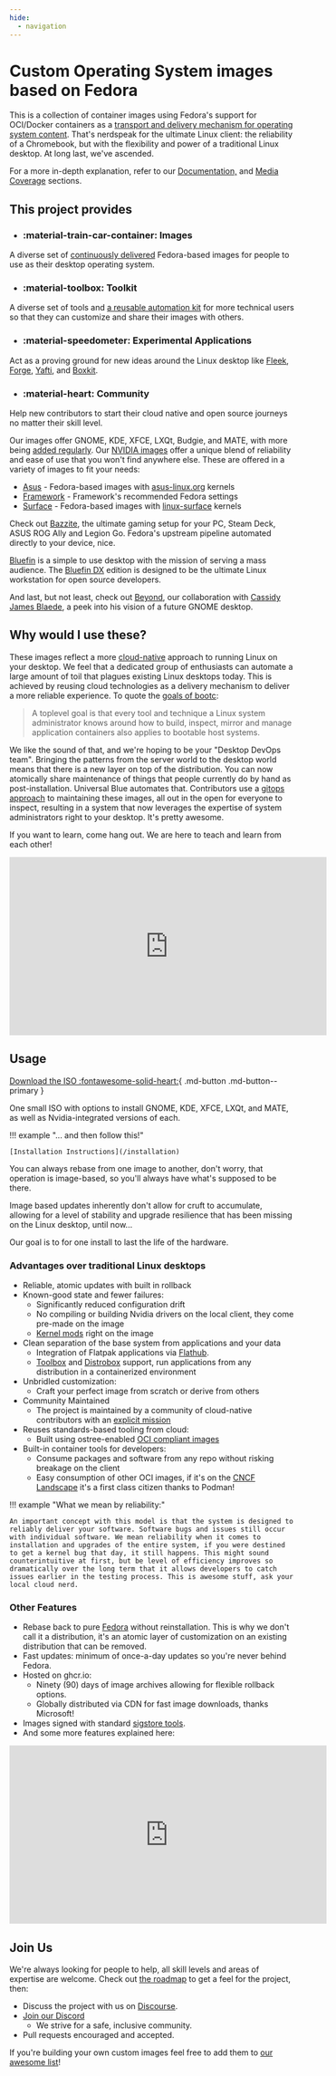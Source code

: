 ```yaml
---
hide:
  - navigation
---
```


# Custom Operating System images based on Fedora

This is a collection of container images using Fedora's support for OCI/Docker containers as a [transport and delivery mechanism for operating system content](https://fedoraproject.org/wiki/Changes/OstreeNativeContainerStable). That's nerdspeak for the ultimate Linux client: the reliability of a Chromebook, but with the flexibility and power of a traditional Linux desktop. At long last, we've ascended.

For a more in-depth explanation, refer to our [Documentation,](/introduction) and [Media Coverage](/media) sections.

## This project provides

<div class="ublue-card-grid" markdown>

- ### :material-train-car-container: Images
A diverse set of [continuously delivered](https://en.wikipedia.org/wiki/Continuous_delivery) Fedora-based images for people to use as their desktop operating system.
    

- ### :material-toolbox: Toolkit
A diverse set of tools and [a reusable automation kit](https://github.com/ublue-os/startingpoint) for more technical users so that they can customize and share their images with others.

- ### :material-speedometer: Experimental Applications
Act as a proving ground for new ideas around the Linux desktop like [Fleek](https://getfleek.dev/), [Forge](https://github.com/ublue-os/forge), [Yafti](https://github.com/ublue-os/yafti), and [Boxkit](https://github.com/ublue-os/boxkit).

- ### :material-heart: Community
Help new contributors to start their cloud native and open source journeys no matter their skill level.

</div>

  
Our images offer GNOME, KDE, XFCE, LXQt, Budgie, and MATE, with more being [added regularly](/images). Our [NVIDIA images](/images/nvidia) offer a unique blend of reliability and ease of use that you won't find anywhere else. These are offered in a variety of images to fit your needs:

- [Asus](/images/asus) - Fedora-based images with [asus-linux.org](https://asus-linux.org) kernels
- [Framework](/images/framework) - Framework's recommended Fedora settings 
- [Surface](/images/surface) - Fedora-based images with [linux-surface](https://github.com/linux-surface/linux-surface) kernels

Check out [Bazzite](https://bazzite.gg), the ultimate gaming setup for your PC, Steam Deck, ASUS ROG Ally and Legion Go. Fedora's upstream pipeline automated directly to your device, nice. 

[Bluefin](https://universal-blue.discourse.group/c/bluefin/6) is a simple to use desktop with the mission of serving a mass audience. The [Bluefin DX](https://universal-blue.discourse.group/t/bluefin-dx-the-bluefin-developer-experience/39) edition is designed to be the ultimate Linux workstation for open source developers.

And last, but not least, check out [Beyond](https://github.com/ublue-os/beyond), our collaboration with [Cassidy James Blaede](https://cassidyjames.com/), a peek into his vision of a future GNOME desktop. 

## Why would I use these?

These images reflect a more [cloud-native](https://en.wikipedia.org/wiki/Cloud-native_computing) approach to running Linux on your desktop. We feel that a dedicated group of enthusiasts can automate a large amount of toil that plagues existing Linux desktops today. This is achieved by reusing cloud technologies as a delivery mechanism to deliver a more reliable experience. To quote the [goals of bootc](https://github.com/containers/bootc):

> A toplevel goal is that every tool and technique a Linux system administrator knows around how to build, inspect, mirror and manage application containers also applies to bootable host systems.

We like the sound of that, and we're hoping to be your "Desktop DevOps team". Bringing the patterns from the server world to the desktop world means that there is a new layer on top of the distribution. You can now atomically share maintenance of things that people currently do by hand as post-installation. Universal Blue automates that. Contributors use a [gitops approach](https://github.com/open-gitops/documents/blob/main/PRINCIPLES.md) to maintaining these images, all out in the open for everyone to inspect, resulting in a system that now leverages the expertise of system administrators right to your desktop. It's pretty awesome. 

If you want to learn, come hang out. We are here to teach and learn from each other!

<iframe width="560" height="315" src="https://www.youtube.com/embed/vZ1LRe_foJY" title="YouTube video player" frameborder="0" allow="accelerometer; autoplay; clipboard-write; encrypted-media; gyroscope; picture-in-picture; web-share" allowfullscreen></iframe>  

## Usage

[Download the ISO :fontawesome-solid-heart:](https://github.com/ublue-os/main/releases){ .md-button .md-button--primary }

One small ISO with options to install GNOME, KDE, XFCE, LXQt, and MATE, as well as Nvidia-integrated versions of each.

!!! example "... and then follow this!"

    [Installation Instructions](/installation)

You can always rebase from one image to another, don't worry, that operation is image-based, so you'll always have what's supposed to be there.

Image based updates inherently don't allow for cruft to accumulate, allowing for a level of stability and upgrade resilience that has been missing on the Linux desktop, until now...

Our goal is to for one install to last the life of the hardware.

### Advantages over traditional Linux desktops

- Reliable, atomic updates with built in rollback
- Known-good state and fewer failures:
    - Significantly reduced configuration drift
    - No compiling or building Nvidia drivers on the local client, they come pre-made on the image
    - [Kernel mods](https://github.com/ublue-os/akmods) right on the image 
- Clean separation of the base system from applications and your data
    - Integration of Flatpak applications via [Flathub](https://flathub.org/home).
    - [Toolbox](https://github.com/containers/toolbox) and [Distrobox](https://github.com/89luca89/distrobox) support, run applications from any distribution in a containerized environment
- Unbridled customization:
    - Craft your perfect image from scratch or derive from others
- Community Maintained
    - The project is maintained by a community of cloud-native contributors with an [explicit mission](/mission)
- Reuses standards-based tooling from cloud:
    - Built using ostree-enabled [OCI compliant images](https://opencontainers.org/)
- Built-in container tools for developers:
    - Consume packages and software from any repo without risking breakage on the client
    - Easy consumption of other OCI images, if it's on the [CNCF Landscape](https://landscape.cncf.io/) it's a first class citizen thanks to Podman!

!!! example "What we mean by reliability:"

    An important concept with this model is that the system is designed to reliably deliver your software. Software bugs and issues still occur with individual software. We mean reliability when it comes to installation and upgrades of the entire system, if you were destined to get a kernel bug that day, it still happens. This might sound counterintuitive at first, but be level of efficiency improves so dramatically over the long term that it allows developers to catch issues earlier in the testing process. This is awesome stuff, ask your local cloud nerd.  

### Other Features

- Rebase back to pure [Fedora](https://getfedora.org/en/) without reinstallation. This is why we don't call it a distribution, it's an atomic layer of customization on an existing distribution that can be removed. 
- Fast updates: minimum of once-a-day updates so you're never behind Fedora.
- Hosted on ghcr.io:
    - Ninety (90) days of image archives allowing for flexible rollback options.
    - Globally distributed via CDN for fast image downloads, thanks Microsoft!
- Images signed with standard [sigstore tools](https://www.sigstore.dev/).
- And some more features explained here:

<iframe width="560" height="315" src="https://www.youtube.com/embed/X8h304Jp9N8?start=435" title="YouTube video player" frameborder="0" allow="accelerometer; autoplay; clipboard-write; encrypted-media; gyroscope; picture-in-picture; web-share" allowfullscreen></iframe>  

## Join Us

We're always looking for people to help, all skill levels and areas of expertise are welcome. Check out [the roadmap](https://github.com/orgs/ublue-os/projects/1) to get a feel for the project, then: 

- Discuss the project with us on [Discourse](https://universal-blue.discourse.group/).
- [Join our Discord](https://discord.gg/WEu6BdFEtp)
  - We strive for a safe, inclusive community.
- Pull requests encouraged and accepted.

If you're building your own custom images feel free to add them to [our awesome list](https://github.com/ublue-os/awesome-custom-images)!
